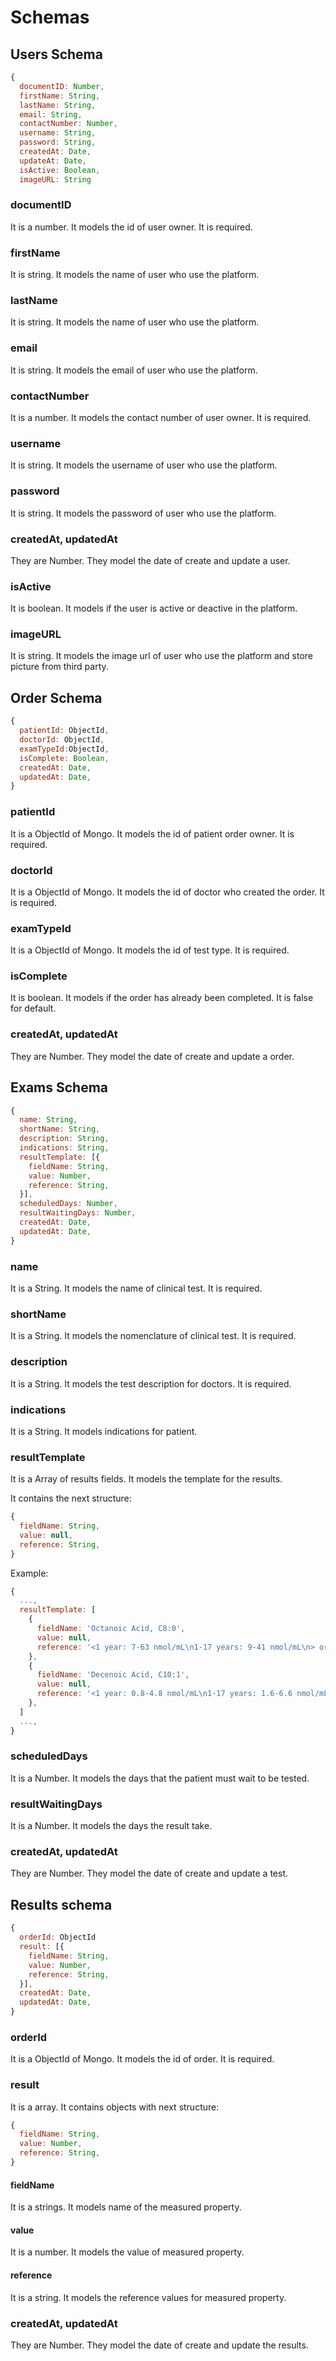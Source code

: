 # Schemas

## Users Schema

```js
{
  documentID: Number,
  firstName: String,
  lastName: String,
  email: String,
  contactNumber: Number,
  username: String,
  password: String,
  createdAt: Date,
  updateAt: Date,
  isActive: Boolean,
  imageURL: String
```

### documentID

It is a number. It models the id of user owner. It is required.

### firstName

It is string. It models the name of user who use the platform.

### lastName

It is string. It models the name of user who use the platform.

### email

It is string. It models the email of user who use the platform.

### contactNumber

It is a number. It models the contact number of user owner. It is required.

### username

It is string. It models the username of user who use the platform.

### password

It is string. It models the password of user who use the platform.

### createdAt, updatedAt

They are Number. They model the date of create and update a user.

### isActive

It is boolean. It models if the user is active or deactive in the platform.

### imageURL

It is string. It models the image url of user who use the platform and store picture from third party.

## Order Schema

```js
{
  patientId: ObjectId,
  doctorId: ObjectId,
  examTypeId:ObjectId,
  isComplete: Boolean,
  createdAt: Date,
  updatedAt: Date,
}
```

### patientId

It is a ObjectId of Mongo. It models the id of patient order owner. It is required.

### doctorId

It is a ObjectId of Mongo. It models the id of doctor who created the order. It is required.

### examTypeId

It is a ObjectId of Mongo. It models the id of test type. It is required.

### isComplete

It is boolean. It models if the order has already been completed. It is false for default.

### createdAt, updatedAt

They are Number. They model the date of create and update a order.

## Exams Schema

```js
{
  name: String,
  shortName: String,
  description: String,
  indications: String,
  resultTemplate: [{
    fieldName: String,
    value: Number,
    reference: String,
  }],
  scheduledDays: Number,
  resultWaitingDays: Number,
  createdAt: Date,
  updatedAt: Date,
}
```

### name

It is a String. It models the name of clinical test. It is required.

### shortName

It is a String. It models the nomenclature of clinical test. It is required.

### description

It is a String. It models the test description for doctors. It is required.

### indications

It is a String. It models indications for patient.

### resultTemplate

It is a Array of results fields. It models the template for the results.

It contains the next structure:

```js
{
  fieldName: String,
  value: null,
  reference: String,
}
```

Example:

```js
{
  ...,
  resultTemplate: [
    {
      fieldName: 'Octanoic Acid, C8:0',
      value: null,
      reference: '<1 year: 7-63 nmol/mL\n1-17 years: 9-41 nmol/mL\n> or =18 years: 8-47 nmol/mL',
    },
    {
      fieldName: 'Decenoic Acid, C10:1',
      value: null,
      reference: '<1 year: 0.8-4.8 nmol/mL\n1-17 years: 1.6-6.6 nmol/mL\n> or =18 years: 1.8-5.0 nmol/mL',
    },
  ]
  ...,
}
```

### scheduledDays

It is a Number. It models the days that the patient must wait to be tested.

### resultWaitingDays

It is a Number. It models the days the result take.

### createdAt, updatedAt

They are Number. They model the date of create and update a test.

## Results schema

```js
{
  orderId: ObjectId
  result: [{
    fieldName: String,
    value: Number,
    reference: String,
  }],
  createdAt: Date,
  updatedAt: Date,
}
```

### orderId

It is a ObjectId of Mongo. It models the id of order. It is required.

### result

It is a array. It contains objects with next structure:

```js
{
  fieldName: String,
  value: Number,
  reference: String,
}
```

#### fieldName

It is a strings. It models name of the measured property.

#### value

It is a number. It models the value of measured property.

#### reference

It is a string. It models the reference values for measured property.

### createdAt, updatedAt

They are Number. They model the date of create and update the results.

